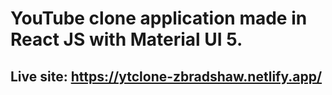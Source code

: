 # YouTube clone application made in React JS with Material UI 5. 

## Live site: https://ytclone-zbradshaw.netlify.app/
